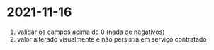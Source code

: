 # 2021-11-16
1. validar os campos acima de 0 (nada de negativos)
2. valor alterado visualmente e não persistia em serviço contratado

